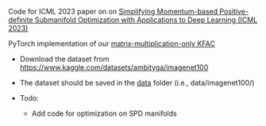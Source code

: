 Code for ICML 2023 paper on on [Simplifying Momentum-based Positive-definite Submanifold Optimization with Applications to Deep Learning (ICML 2023)](https://arxiv.org/abs/2302.09738)

PyTorch implementation of our [matrix-multiplication-only KFAC](http://github.com/yorkerlin/StructuredNGD-DL/blob/main/optimizers/local_cov.py)

* Download the dataset from https://www.kaggle.com/datasets/ambityga/imagenet100
* The dataset should be saved in the [data](https://github.com/yorkerlin/StructuredNGD-DL/tree/main/data) folder (i.e., data/imagenet100/)

* Todo:
    * Add code for optimization on SPD manifolds
